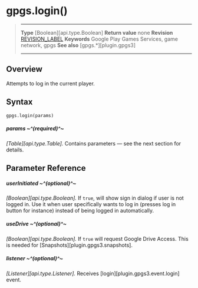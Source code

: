 # gpgs.login()

> --------------------- ------------------------------------------------------------------------------------------
> __Type__              [Boolean][api.type.Boolean]
> __Return value__      none
> __Revision__          [REVISION_LABEL](REVISION_URL)
> __Keywords__          Google Play Games Services, game network, gpgs
> __See also__          [gpgs.*][plugin.gpgs3]
> --------------------- ------------------------------------------------------------------------------------------

## Overview

Attempts to log in the current player.

## Syntax

	gpgs.login(params)

##### params ~^(required)^~
_[Table][api.type.Table]._ Contains parameters — see the next section for details.

## Parameter Reference

##### userInitiated ~^(optional)^~
_[Boolean][api.type.Boolean]._ If `true`, will show sign in dialog if user is not logged in. Use it when user specifically wants to log in (presses log in button for instance) instead of being logged in automatically.

##### useDrive ~^(optional)^~
_[Boolean][api.type.Boolean]._ If `true` will request Google Drive Access. This is needed for [Snapshots][plugin.gpgs3.snapshots].

##### listener ~^(optional)^~
_[Listener][api.type.Listener]._ Receives [login][plugin.gpgs3.event.login] event.
